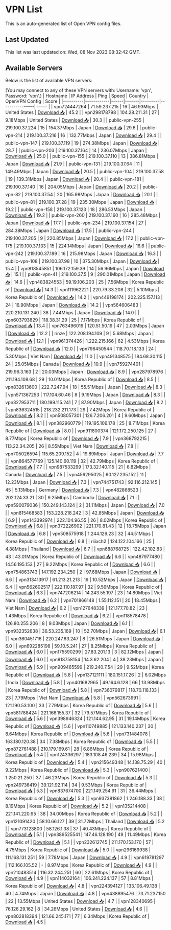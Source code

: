 # VPN List

This is an auto-generated list of Open VPN config files.

## Last Updated

This list was last updated on: Wed, 08 Nov 2023 08:32:42 GMT.

## Available Servers

Below is the list of available VPN servers:

(You may connect to any of these VPN servers with: Username: 'vpn', Password: 'vpn'.)
| Hostname | IP Address | Ping | Speed | Country | OpenVPN Config | Score |
|----------|------------|------|-------|---------|----------------| ----- |
| vpn724447264 | 71.59.237.215 | 16 | 46.93Mbps | United States | [Download 📥](./configs/server_0_US.ovpn) | 45.2 |
| vpn298178798 | 104.28.211.31 | 27 | 9.18Mbps | United States | [Download 📥](./configs/server_1_US.ovpn) | 30.3 |
| public-vpn-255 | 219.100.37.224 | 15 | 154.37Mbps | Japan | [Download 📥](./configs/server_2_JP.ovpn) | 29.6 |
| public-vpn-214 | 219.100.37.216 | 16 | 132.77Mbps | Japan | [Download 📥](./configs/server_3_JP.ovpn) | 29.4 |
| public-vpn-147 | 219.100.37.119 | 19 | 274.38Mbps | Japan | [Download 📥](./configs/server_4_JP.ovpn) | 28.7 |
| public-vpn-203 | 219.100.37.164 | 14 | 236.07Mbps | Japan | [Download 📥](./configs/server_5_JP.ovpn) | 25.0 |
| public-vpn-155 | 219.100.37.110 | 13 | 386.81Mbps | Japan | [Download 📥](./configs/server_6_JP.ovpn) | 21.9 |
| public-vpn-131 | 219.100.37.64 | 11 | 149.49Mbps | Japan | [Download 📥](./configs/server_7_JP.ovpn) | 20.5 |
| public-vpn-104 | 219.100.37.58 | 19 | 139.31Mbps | Japan | [Download 📥](./configs/server_8_JP.ovpn) | 20.4 |
| public-vpn-181 | 219.100.37.140 | 16 | 204.05Mbps | Japan | [Download 📥](./configs/server_9_JP.ovpn) | 20.2 |
| public-vpn-82 | 219.100.37.54 | 20 | 165.98Mbps | Japan | [Download 📥](./configs/server_10_JP.ovpn) | 20.1 |
| public-vpn-81 | 219.100.37.28 | 19 | 235.30Mbps | Japan | [Download 📥](./configs/server_11_JP.ovpn) | 19.2 |
| public-vpn-158 | 219.100.37.123 | 18 | 286.53Mbps | Japan | [Download 📥](./configs/server_12_JP.ovpn) | 19.2 |
| public-vpn-260 | 219.100.37.160 | 16 | 285.48Mbps | Japan | [Download 📥](./configs/server_13_JP.ovpn) | 17.7 |
| public-vpn-234 | 219.100.37.154 | 27 | 284.38Mbps | Japan | [Download 📥](./configs/server_14_JP.ovpn) | 17.5 |
| public-vpn-244 | 219.100.37.205 | 9 | 220.85Mbps | Japan | [Download 📥](./configs/server_15_JP.ovpn) | 17.2 |
| public-vpn-175 | 219.100.37.133 | 15 | 224.14Mbps | Japan | [Download 📥](./configs/server_16_JP.ovpn) | 16.6 |
| public-vpn-242 | 219.100.37.189 | 16 | 215.98Mbps | Japan | [Download 📥](./configs/server_17_JP.ovpn) | 16.3 |
| public-vpn-108 | 219.100.37.98 | 10 | 375.30Mbps | Japan | [Download 📥](./configs/server_18_JP.ovpn) | 15.4 |
| vpn818545851 | 106.172.159.39 | 14 | 56.96Mbps | Japan | [Download 📥](./configs/server_19_JP.ovpn) | 15.1 |
| public-vpn-41 | 219.100.37.5 | 9 | 290.01Mbps | Japan | [Download 📥](./configs/server_20_JP.ovpn) | 14.6 |
| vpn483824553 | 59.19.106.203 | 25 | 7.56Mbps | Korea Republic of | [Download 📥](./configs/server_21_KR.ovpn) | 14.3 |
| vpn111962221 | 220.79.33.208 | 32 | 5.10Mbps | Korea Republic of | [Download 📥](./configs/server_22_KR.ovpn) | 14.2 |
| vpn449198174 | 202.225.157.113 | 24 | 16.90Mbps | Japan | [Download 📥](./configs/server_23_JP.ovpn) | 14.2 |
| vpn564606483 | 220.210.131.240 | 38 | 7.44Mbps | Japan | [Download 📥](./configs/server_24_JP.ovpn) | 14.0 |
| vpn603793829 | 118.38.31.29 | 25 | 7.17Mbps | Korea Republic of | [Download 📥](./configs/server_25_KR.ovpn) | 13.4 |
| vpn763496019 | 120.51.50.19 | 47 | 2.03Mbps | Japan | [Download 📥](./configs/server_26_JP.ovpn) | 12.2 |
| rinze | 122.208.194.109 | 9 | 5.68Mbps | Japan | [Download 📥](./configs/server_27_JP.ovpn) | 12.1 |
| vpn961374426 | 1.222.215.166 | 62 | 4.53Mbps | Korea Republic of | [Download 📥](./configs/server_28_KR.ovpn) | 12.0 |
| vpn796450544 | 118.70.118.133 | 24 | 5.30Mbps | Viet Nam | [Download 📥](./configs/server_29_VN.ovpn) | 11.0 |
| vpn491348575 | 184.68.30.115 | 24 | 25.05Mbps | Canada | [Download 📥](./configs/server_30_CA.ovpn) | 10.9 |
| vpn759274401 | 219.96.3.163 | 2 | 20.03Mbps | Japan | [Download 📥](./configs/server_31_JP.ovpn) | 8.9 |
| vpn287978976 | 211.194.108.68 | 29 | 10.01Mbps | Korea Republic of | [Download 📥](./configs/server_32_KR.ovpn) | 8.5 |
| vpn832613600 | 222.7.247.94 | 18 | 55.51Mbps | Japan | [Download 📥](./configs/server_33_JP.ovpn) | 8.3 |
| vpn571367253 | 117.104.60.46 | 8 | 9.19Mbps | Japan | [Download 📥](./configs/server_34_JP.ovpn) | 8.3 |
| vpn327953711 | 180.199.115.241 | 7 | 87.90Mbps | Japan | [Download 📥](./configs/server_35_JP.ovpn) | 8.2 |
| vpn836324515 | 218.232.211.173 | 29 | 7.42Mbps | Korea Republic of | [Download 📥](./configs/server_36_KR.ovpn) | 8.2 |
| vpn508057301 | 126.7.206.201 | 4 | 9.60Mbps | Japan | [Download 📥](./configs/server_37_JP.ovpn) | 8.1 |
| vpn382960779 | 119.195.106.178 | 25 | 8.71Mbps | Korea Republic of | [Download 📥](./configs/server_38_KR.ovpn) | 8.0 |
| vpn911800374 | 121.172.250.125 | 27 | 8.77Mbps | Korea Republic of | [Download 📥](./configs/server_39_KR.ovpn) | 7.9 |
| vpn368792215 | 113.22.34.205 | 26 | 8.55Mbps | Viet Nam | [Download 📥](./configs/server_40_VN.ovpn) | 7.8 |
| vpn705026594 | 115.65.209.152 | 4 | 19.89Mbps | Japan | [Download 📥](./configs/server_41_JP.ovpn) | 7.7 |
| vpn864577769 | 125.140.60.119 | 32 | 42.79Mbps | Korea Republic of | [Download 📥](./configs/server_42_KR.ovpn) | 7.7 |
| vpn987533299 | 173.32.140.115 | 21 | 6.82Mbps | Canada | [Download 📥](./configs/server_43_CA.ovpn) | 7.5 |
| vpn456295025 | 60.127.235.152 | 11 | 12.23Mbps | Japan | [Download 📥](./configs/server_44_JP.ovpn) | 7.3 |
| vpn744751743 | 92.116.212.145 | 45 | 5.13Mbps | Germany | [Download 📥](./configs/server_45_DE.ovpn) | 7.3 |
| vpn482868523 | 202.124.33.21 | 30 | 9.25Mbps | Cambodia | [Download 📥](./configs/server_46_KH.ovpn) | 7.1 |
| vpn590079036 | 150.249.143.124 | 2 | 31.11Mbps | Japan | [Download 📥](./configs/server_47_JP.ovpn) | 7.0 |
| vpn815468583 | 153.228.218.242 | 3 | 42.85Mbps | Japan | [Download 📥](./configs/server_48_JP.ovpn) | 6.9 |
| vpn143392974 | 222.104.96.55 | 26 | 8.02Mbps | Korea Republic of | [Download 📥](./configs/server_49_KR.ovpn) | 6.8 |
| vpn372226902 | 221.170.81.43 | 12 | 18.75Mbps | Japan | [Download 📥](./configs/server_50_JP.ovpn) | 6.8 |
| vpn508575918 | 1.244.129.23 | 32 | 44.51Mbps | Korea Republic of | [Download 📥](./configs/server_51_KR.ovpn) | 6.8 |
| riiixch2 | 124.122.104.166 | 25 | 4.88Mbps | Thailand | [Download 📥](./configs/server_52_TH.ovpn) | 6.7 |
| vpn688768725 | 122.42.102.83 | 43 | 43.01Mbps | Korea Republic of | [Download 📥](./configs/server_53_KR.ovpn) | 6.6 |
| vpn487977480 | 14.56.195.153 | 27 | 9.22Mbps | Korea Republic of | [Download 📥](./configs/server_54_KR.ovpn) | 6.6 |
| vpn754863743 | 147.192.234.250 | 2 | 97.68Mbps | Japan | [Download 📥](./configs/server_55_JP.ovpn) | 6.6 |
| vpn313413917 | 61.213.21.213 | 19 | 10.52Mbps | Japan | [Download 📥](./configs/server_56_JP.ovpn) | 6.4 |
| vpn562602517 | 222.110.187.97 | 32 | 9.56Mbps | Korea Republic of | [Download 📥](./configs/server_57_KR.ovpn) | 6.3 |
| vpn747206214 | 14.243.55.197 | 23 | 14.80Mbps | Viet Nam | [Download 📥](./configs/server_58_VN.ovpn) | 6.2 |
| vpn701866148 | 1.55.112.151 | 20 | 18.45Mbps | Viet Nam | [Download 📥](./configs/server_59_VN.ovpn) | 6.2 |
| vpn127648339 | 121.177.70.82 | 23 | 1.43Mbps | Korea Republic of | [Download 📥](./configs/server_60_KR.ovpn) | 6.2 |
| vpn118578478 | 126.80.255.206 | 8 | 9.03Mbps | Japan | [Download 📥](./configs/server_61_JP.ovpn) | 6.1 |
| vpn932352638 | 36.53.235.169 | 10 | 52.70Mbps | Japan | [Download 📥](./configs/server_62_JP.ovpn) | 6.1 |
| vpn360451716 | 220.247.63.247 | 8 | 26.51Mbps | Japan | [Download 📥](./configs/server_63_JP.ovpn) | 6.0 |
| vpn692285198 | 59.10.5.241 | 27 | 8.25Mbps | Korea Republic of | [Download 📥](./configs/server_64_KR.ovpn) | 6.0 |
| vpn175590299 | 27.83.201.13 | 3 | 82.12Mbps | Japan | [Download 📥](./configs/server_65_JP.ovpn) | 6.0 |
| vpn918758154 | 14.3.62.204 | 4 | 38.23Mbps | Japan | [Download 📥](./configs/server_66_JP.ovpn) | 5.9 |
| vpn909465599 | 219.240.7.54 | 29 | 9.52Mbps | Korea Republic of | [Download 📥](./configs/server_67_KR.ovpn) | 5.8 |
| vpn137121111 | 180.151.17.26 | 2 | 6.02Mbps | India | [Download 📥](./configs/server_68_IN.ovpn) | 5.8 |
| vpn401682965 | 49.164.6.128 | 66 | 13.98Mbps | Korea Republic of | [Download 📥](./configs/server_69_KR.ovpn) | 5.8 |
| vpn736079817 | 118.70.118.133 | 23 | 7.79Mbps | Viet Nam | [Download 📥](./configs/server_70_VN.ovpn) | 5.8 |
| vpn562673991 | 121.190.53.100 | 33 | 7.79Mbps | Korea Republic of | [Download 📥](./configs/server_71_KR.ovpn) | 5.6 |
| vpn581788424 | 221.166.155.37 | 32 | 79.57Mbps | Korea Republic of | [Download 📥](./configs/server_72_KR.ovpn) | 5.6 |
| vpn398946324 | 121.144.62.95 | 31 | 19.14Mbps | Korea Republic of | [Download 📥](./configs/server_73_KR.ovpn) | 5.6 |
| vpn110749885 | 121.133.140.237 | 30 | 8.64Mbps | Korea Republic of | [Download 📥](./configs/server_74_KR.ovpn) | 5.6 |
| vpn731484078 | 163.180.120.38 | 34 | 7.38Mbps | Korea Republic of | [Download 📥](./configs/server_75_KR.ovpn) | 5.5 |
| vpn872761488 | 210.179.169.61 | 28 | 6.86Mbps | Korea Republic of | [Download 📥](./configs/server_76_KR.ovpn) | 5.4 |
| vpn124336297 | 183.108.46.239 | 34 | 15.98Mbps | Korea Republic of | [Download 📥](./configs/server_77_KR.ovpn) | 5.4 |
| vpn215649348 | 14.138.75.29 | 40 | 9.22Mbps | Korea Republic of | [Download 📥](./configs/server_78_KR.ovpn) | 5.3 |
| vpn907621400 | 1.250.21.250 | 37 | 46.23Mbps | Korea Republic of | [Download 📥](./configs/server_79_KR.ovpn) | 5.3 |
| vpn249736419 | 39.121.92.114 | 34 | 9.53Mbps | Korea Republic of | [Download 📥](./configs/server_80_KR.ovpn) | 5.3 |
| vpn837674700 | 221.149.254.91 | 31 | 36.44Mbps | Korea Republic of | [Download 📥](./configs/server_81_KR.ovpn) | 5.3 |
| vpn937381862 | 1.246.188.33 | 38 | 8.19Mbps | Korea Republic of | [Download 📥](./configs/server_82_KR.ovpn) | 5.2 |
| vpn135214408 | 221.141.220.95 | 38 | 34.00Mbps | Korea Republic of | [Download 📥](./configs/server_83_KR.ovpn) | 5.2 |
| vpn121091420 | 58.10.66.127 | 39 | 31.72Mbps | Thailand | [Download 📥](./configs/server_84_TH.ovpn) | 5.2 |
| vpn773123800 | 58.126.1.38 | 37 | 40.43Mbps | Korea Republic of | [Download 📥](./configs/server_85_KR.ovpn) | 5.1 |
| vpn389525541 | 147.46.128.190 | 49 | 11.49Mbps | Korea Republic of | [Download 📥](./configs/server_86_KR.ovpn) | 5.1 |
| vpn232612745 | 211.170.153.170 | 57 | 4.75Mbps | Korea Republic of | [Download 📥](./configs/server_87_KR.ovpn) | 5.0 |
| vpn296169938 | 111.168.131.251 | 59 | 7.78Mbps | Japan | [Download 📥](./configs/server_88_JP.ovpn) | 4.9 |
| vpn619781297 | 112.166.105.52 | - | 8.97Mbps | Korea Republic of | [Download 📥](./configs/server_89_KR.ovpn) | 4.9 |
| vpn210483514 | 116.32.244.251 | 60 | 22.61Mbps | Korea Republic of | [Download 📥](./configs/server_90_KR.ovpn) | 4.9 |
| vpn114032164 | 106.241.224.137 | 57 | 8.81Mbps | Korea Republic of | [Download 📥](./configs/server_91_KR.ovpn) | 4.8 |
| vpn224394127 | 133.106.49.138 | 40 | 4.74Mbps | Japan | [Download 📥](./configs/server_92_JP.ovpn) | 4.8 |
| vpn438895476 | 73.71.237.150 | 22 | 13.55Mbps | United States | [Download 📥](./configs/server_93_US.ovpn) | 4.7 |
| vpn128340695 | 76.126.29.162 | 8 | 34.26Mbps | United States | [Download 📥](./configs/server_94_US.ovpn) | 4.6 |
| vpn802818394 | 121.66.245.171 | 77 | 6.34Mbps | Korea Republic of | [Download 📥](./configs/server_95_KR.ovpn) | 4.5 |
